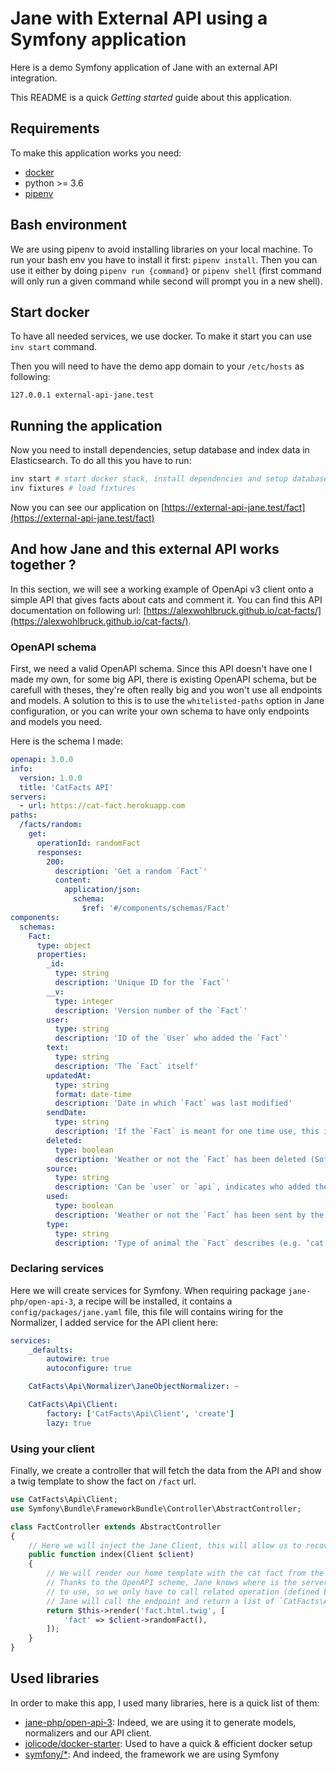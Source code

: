 # Jane with External API using a Symfony application

Here is a demo Symfony application of Jane with an external API integration.

This README is a quick *Getting started* guide about this application.

## Requirements

To make this application works you need:
- [docker](https://docs.docker.com/engine/install/)
- python >= 3.6
- [pipenv](https://pipenv.pypa.io/en/latest/install/#installing-pipenv)

## Bash environment

We are using pipenv to avoid installing libraries on your local machine.
To run your bash env you have to install it first: `pipenv install`.
Then you can use it either by doing `pipenv run {command}` or `pipenv shell` 
(first command will only run a given command while second will prompt you in a new shell).

## Start docker

To have all needed services, we use docker. 
To make it start you can use `inv start` command.

Then you will need to have the demo app domain to your `/etc/hosts` as following:
```
127.0.0.1 external-api-jane.test
```

## Running the application

Now you need to install dependencies, setup database and index data in Elasticsearch.
To do all this you have to run:

```bash
inv start # start docker stack, install dependencies and setup database
inv fixtures # load fixtures
```

Now you can see our application on [https://external-api-jane.test/fact](https://external-api-jane.test/fact)

## And how Jane and this external API works together ?

In this section, we will see a working example of OpenApi v3 client onto a simple API that gives facts about cats and 
comment it. You can find this API documentation on following url: 
[https://alexwohlbruck.github.io/cat-facts/](https://alexwohlbruck.github.io/cat-facts/).

### OpenAPI schema

First, we need a valid OpenAPI schema. Since this API doesn't have one I made my own, for some big API, there is 
existing OpenAPI schema, but be carefull with theses, they're often really big and you won't use all endpoints and 
models. A solution to this is to use the `whitelisted-paths` option in Jane configuration, or you can write your own 
schema to have only endpoints and models you need.

Here is the schema I made:
```yaml
openapi: 3.0.0
info:
  version: 1.0.0
  title: 'CatFacts API'
servers:
  - url: https://cat-fact.herokuapp.com
paths:
  /facts/random:
    get:
      operationId: randomFact
      responses:
        200:
          description: 'Get a random `Fact`'
          content:
            application/json:
              schema:
                $ref: '#/components/schemas/Fact'
components:
  schemas:
    Fact:
      type: object
      properties:
        _id:
          type: string
          description: 'Unique ID for the `Fact`'
        __v:
          type: integer
          description: 'Version number of the `Fact`'
        user:
          type: string
          description: 'ID of the `User` who added the `Fact`'
        text:
          type: string
          description: 'The `Fact` itself'
        updatedAt:
          type: string
          format: date-time
          description: 'Date in which `Fact` was last modified'
        sendDate:
          type: string
          description: 'If the `Fact` is meant for one time use, this is the date that it is used'
        deleted:
          type: boolean
          description: 'Weather or not the `Fact` has been deleted (Soft deletes are used)'
        source:
          type: string
          description: 'Can be `user` or `api`, indicates who added the fact to the DB'
        used:
          type: boolean
          description: 'Weather or not the `Fact` has been sent by the CatBot. This value is reset each time every `Fact` is used'
        type:
          type: string
          description: 'Type of animal the `Fact` describes (e.g. ‘cat’, ‘dog’, ‘horse’)'
```

### Declaring services

Here we will create services for Symfony. When requiring package `jane-php/open-api-3`, a recipe will be installed, it
contains a `config/packages/jane.yaml` file, this file will contains wiring for the Normalizer, I added service for the
API client here:

```yaml
services:
    _defaults:
        autowire: true
        autoconfigure: true

    CatFacts\Api\Normalizer\JaneObjectNormalizer: ~

    CatFacts\Api\Client:
        factory: ['CatFacts\Api\Client', 'create']
        lazy: true
```

### Using your client

Finally, we create a controller that will fetch the data from the API and show a twig template to show the fact on 
`/fact` url.

```php
use CatFacts\Api\Client;
use Symfony\Bundle\FrameworkBundle\Controller\AbstractController;

class FactController extends AbstractController
{
    // Here we will inject the Jane Client, this will allow us to recover the cat fact from the API !
    public function index(Client $client)
    {
        // We will render our home template with the cat fact from the API
        // Thanks to the OpenAPI scheme, Jane knows where is the server `https://cat-fact.herokuapp.com` and the path 
        // to use, so we only have to call related operation (defined by `operationId` in OpenAPI)
        // Jane will call the endpoint and return a list of `CatFacts\Api\Model\Fact` models
        return $this->render('fact.html.twig', [
            'fact' => $client->randomFact(),
        ]);
    }
}
```

## Used libraries

In order to make this app, I used many libraries, here is a quick list of them:
- [jane-php/open-api-3](https://github.com/janephp/janephp): Indeed, we are using it to generate models, normalizers and 
our API client.
- [jolicode/docker-starter](https://github.com/jolicode/docker-starter): Used to have a quick & efficient docker setup
- [symfony/*](https://github.com/symfony/symfony): And indeed, the framework we are using Symfony
